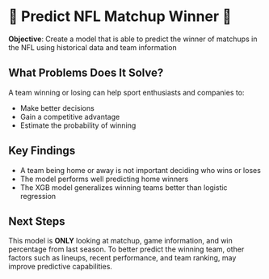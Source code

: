 # 🏈 Predict NFL Matchup Winner 🏈

**Objective**: Create a model that is able to predict the winner of matchups in the NFL using historical data and team information

## What Problems Does It Solve?

A team winning or losing can help sport enthusiasts and companies to:

- Make better decisions
- Gain a competitive advantage
- Estimate the probability of winning

## Key Findings

- A team being home or away is not important deciding who wins or loses
- The model performs well predicting home winners
- The XGB model generalizes winning teams better than logistic regression

## Next Steps

This model is **ONLY** looking at matchup, game information, and win percentage from last season. To better predict the winning team, other factors such as lineups, recent performance, and team ranking, may improve predictive capabilities.

